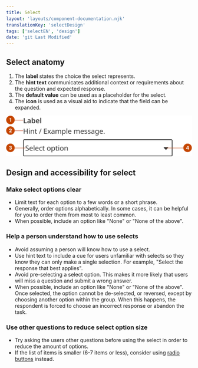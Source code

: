```yaml
---
title: Select
layout: 'layouts/component-documentation.njk'
translationKey: 'selectDesign'
tags: ['selectEN', 'design']
date: 'git Last Modified'
---
```


## Select anatomy

<ol class="anatomy-list">
  <li>The <strong>label</strong> states the choice the select represents.</li>
  <li>The <strong>hint text</strong> communicates additional context or requirements about the question and expected response.</li>
  <li>The <strong>default value</strong> can be used as a placeholder for the select.</li>
  <li>The <strong>icon</strong> is used as a visual aid to indicate that the field can be expanded.</li>
</ol>

<img class="b-sm b-default p-400" src="/images/en/components/anatomy/gcds-select-anatomy.svg" alt="The select component with numbers pointing to individual parts of the select anatomy." />

## Design and accessibility for select

### Make select options clear

- Limit text for each option to a few words or a short phrase.
- Generally, order options alphabetically. In some cases, it can be helpful for you to order them from most to least common.
- When possible, include an option like "None" or "None of the above".

### Help a person understand how to use selects

- Avoid assuming a person will know how to use a select.
- Use hint text to include a cue for users unfamiliar with selects so they know they can only make a single selection. For example, "Select the response that best applies".
- Avoid pre-selecting a select option. This makes it more likely that users will miss a question and submit a wrong answer.
- When possible, include an option like "None" or "None of the above". Once selected, the option cannot be de-selected, or reversed, except by choosing another option within the group. When this happens, the respondent is forced to choose an incorrect response or abandon the task.

### Use other questions to reduce select option size

- Try asking the users other questions before using the select in order to reduce the amount of options.
- If the list of items is smaller (6-7 items or less), consider using <a href="{{ links.radio }}">radio buttons</a> instead.
